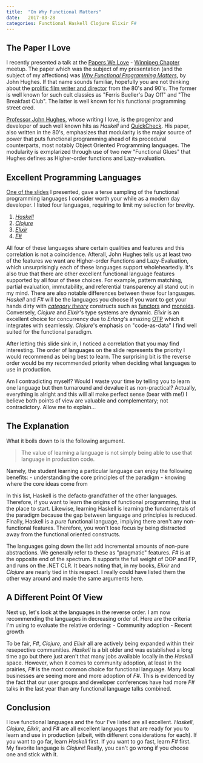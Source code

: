 ```yaml
---
title:  "On Why Functional Matters"
date:   2017-03-28
categories: Functional Haskell Clojure Elixir F#
---
```


## The Paper I Love

I recently presented a talk at the [Papers We Love](http://paperswelove.org/) - [Winnipeg Chapter](http://pwlwpg.ca/) meetup. The paper which was the subject of my presentation (and the subject of my affections) was [_Why Functional Programming Matters_](https://www.cs.kent.ac.uk/people/staff/dat/miranda/whyfp90.pdf), by John Hughes.
If that name sounds familiar, hopefully you are not thinking about the [prolific film writer and director](http://www.imdb.com/name/nm0000455/) from the 80's and 90's. The former is well known for such cult classics as "Ferris Bueller's Day Off"
and "The Breakfast Club". The latter is well known for his functional programming street cred.

[Professor John Hughes](http://www.cse.chalmers.se/~rjmh/), whose writing I love, is the progenitor and developer of such well known hits as _Haskell_ and [QuickCheck](http://www.cse.chalmers.se/~rjmh/QuickCheck/). His paper, also written in the 80's, emphasizes that modularity is the major
source of power that puts functional programming ahead of its procedural counterparts, most notably Object Oriented Programming languages. The modularity is exmplarized through use of two new "Functional Glues" that Hughes
defines as Higher-order functions and Lazy-evaluation.


## Excellent Programming Languages

[One of the slides](https://andrewsinclair.github.io/PWL-WhyFP/#/41) I presented, gave a terse sampling of the functional programming languages I consider worth your while as a modern day developer. I listed four languages, requiring to limit my selection for brevity.
   1. [_Haskell_](https://www.haskell.org/)
   2. [_Clojure_](https://clojure.org/)
   3. [_Elixir_](http://elixir-lang.org/)
   4. [_F#_](http://fsharp.org/)

All four of these languages share certain qualities and features and this correlation is not a coincidence. Afterall, John Hughes tells us at least two of the features we want are
Higher-order Functions and Lazy-Evaluation, which unsurprisingly each of these languages support wholeheartedly. It's also true that there are other excellent functional language features supported by all four of these choices.
For example, pattern matching, partial evaluation, immutability, and referential transparency all stand out in my mind.
There are also notable differences between these four languages. _Haskell_ and _F#_ will be the languages you choose if you want to get your hands dirty with [_category theory_](https://en.wikipedia.org/wiki/Category_theory) constructs such as [functors](https://wiki.haskell.org/Functor) and [monoids](https://wiki.haskell.org/Monoid). Conversely, _Clojure_ and _Elixir_'s type systems
are dynamic. _Elixir_ is an excellent choice for concurrency due to _Erlang_'s amazing [OTP](https://en.wikipedia.org/wiki/Open_Telecom_Platform) which it integrates with seamlessly. _Clojure_'s emphasis on "code-as-data" I find well suited for the functional paradigm.

After letting this slide sink in, I noticed a correlation that you may find interesting. The order of languages on the slide represents the priority I would recommend as being best to learn.
The surprising bit is the reverse order would be my recommended priority when deciding what languages to use in production.

Am I contradicting myself? Would I waste your time by telling you to learn one language but then turnaround and devalue it as non-practical?
Actually, everything is alright and this will all make perfect sense (bear with me!) I believe both points of view are valuable and complementary; not contradictory. Allow me to explain...


## The Explanation

What it boils down to is the following argument.
> The value of learning a language is not simply being able to use that language in production code.


Namely, the student learning a particular language can enjoy the following benefits:
    - understanding the core principles of the paradigm
    - knowing where the core ideas come from

In this list, Haskell is the defacto grandfather of the other languages. Therefore, if you want to learn the origins of functional programming, that is the place to start. Likewise, learning Haskell is learning the fundamentals of the paradigm because
the gap between language and principles is reduced. Finally, Haskell is a *pure* functional language, implying there aren't any non-functional features. Therefore, you won't lose focus by being distracted away from the functional oriented constructs.

The languages going down the list add incremental amounts of non-pure abstractions. We generally refer to these as "pragmatic" features. _F#_ is at the opposite end of the spectrum. It supports the full weight of OOP and FP, and runs on the .NET CLR.
It bears noting that, in my books, _Elixir_ and _Clojure_ are nearly tied in this respect. I really could have listed them the other way around and made the same arguments here.

## A Different Point Of View

Next up, let's look at the languages in the reverse order. I am now recommending the languages in decreasing order of. Here are the criteria I'm using to evaluate the relative ordering:
    - Community adoption
    - Recent growth

To be fair, _F#_, _Clojure_, and _Elixir_ all are actively being expanded within their resepective communities. _Haskell_ is a bit older and was established a long time ago but there just aren't that many jobs available locally in the _Haskell_ space. However, when it comes to community adoption, at least in the prairies, _F#_ is the most common choice for functional language. Many local businesses are seeing more and more adoption of _F#_. This is evidenced by the fact that our user groups and developer conferences have had more _F#_ talks in the last year than any functional language talks combined.


## Conclusion

I love functional languages and the four I've listed are all excellent. _Haskell_, _Clojure_, _Elixir_, and _F#_ are all excellent languages that are ready for you to learn and use in production (albeit, with different considerations for each). If you want to go far, learn _Haskell_ first. If you want to go fast, learn _F#_ first. My favorite language is _Clojure_! Really, you can't go wrong if you choose one and stick with it.




